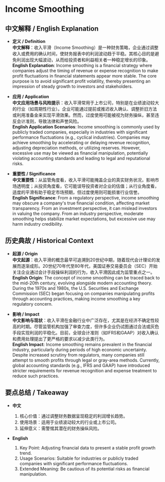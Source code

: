 # Income Smoothing

## 中文解释 / English Explanation

* **定义 / Definition**  
  **中文解释**：收入平滑（Income Smoothing）是一种财务策略，企业通过调整收入或费用的确认时间，使财务报表中的利润波动趋于平稳。其核心目的是避免利润出现大幅波动，从而给投资者和利益相关者一种稳定增长的印象。  
  **English Explanation**: Income smoothing is a financial strategy where companies adjust the timing of revenue or expense recognition to make profit fluctuations in financial statements appear more stable. The core purpose is to avoid significant profit volatility, thereby presenting an impression of steady growth to investors and stakeholders.

* **应用 / Application**  
  **中文应用场景与风险提示**：收入平滑常用于上市公司，特别是在业绩波动较大的行业（如周期性行业）。企业可能通过提前或推迟收入确认、调整折旧方法或利用准备金来实现平滑效果。然而，过度使用可能被视为财务操纵，甚至违反会计准则，导致法律和声誉风险。  
  **English Application Scenarios**: Income smoothing is commonly used by publicly traded companies, especially in industries with significant performance fluctuations (e.g., cyclical industries). Companies may achieve smoothing by accelerating or delaying revenue recognition, adjusting depreciation methods, or utilizing reserves. However, excessive use may be viewed as financial manipulation, potentially violating accounting standards and leading to legal and reputational risks.

* **重要性 / Significance**  
  **中文重要性**：从监管角度看，收入平滑可能掩盖企业的真实财务状况，影响市场透明度；从投资角度看，它可能误导投资者对企业的估值；从行业角度看，适度的平滑有助于稳定市场预期，但过度使用则可能损害行业信誉。  
  **English Significance**: From a regulatory perspective, income smoothing may obscure a company's true financial condition, affecting market transparency. From an investment perspective, it can mislead investors in valuing the company. From an industry perspective, moderate smoothing helps stabilize market expectations, but excessive use may harm industry credibility.

## 历史典故 / Historical Context

* **起源 / Origin**  
  **中文起源**：收入平滑的概念最早可追溯到20世纪中期，随着现代会计理论的发展而逐渐成形。20世纪70年代至80年代，美国证券交易委员会（SEC）开始关注企业通过会计手段操纵利润的行为，收入平滑因此成为监管重点之一。  
  **English Origin**: The concept of income smoothing can be traced back to the mid-20th century, evolving alongside modern accounting theory. During the 1970s and 1980s, the U.S. Securities and Exchange Commission (SEC) began focusing on companies manipulating profits through accounting practices, making income smoothing a key regulatory concern.

* **影响 / Impact**  
  **中文影响与现状**：收入平滑在金融行业中广泛存在，尤其是在经济不确定性较高的时期。尽管监管机构加强了审查力度，但许多企业仍试图通过合法或灰色手段实现利润的平稳化。目前，全球会计准则（如IFRS和GAAP）对收入确认和费用处理提出了更严格的要求以减少此类行为。  
  **English Impact**: Income smoothing remains prevalent in the financial industry, particularly during periods of high economic uncertainty. Despite increased scrutiny from regulators, many companies still attempt to smooth profits through legal or gray-area methods. Currently, global accounting standards (e.g., IFRS and GAAP) have introduced stricter requirements for revenue recognition and expense treatment to reduce such practices.

## 要点总结 / Takeaway

* **中文**  
  1. 核心价值：通过调整财务数据呈现稳定的利润增长趋势。
  2. 使用场景：适用于业绩波动较大的行业或上市公司。
  3. 延伸意义：需警惕其潜在的财务操纵风险。

* **English**  
  1. Key Point: Adjusting financial data to present a stable profit growth trend.
  2. Usage Scenarios: Suitable for industries or publicly traded companies with significant performance fluctuations.
  3. Extended Meaning: Be cautious of its potential risks as financial manipulation.
